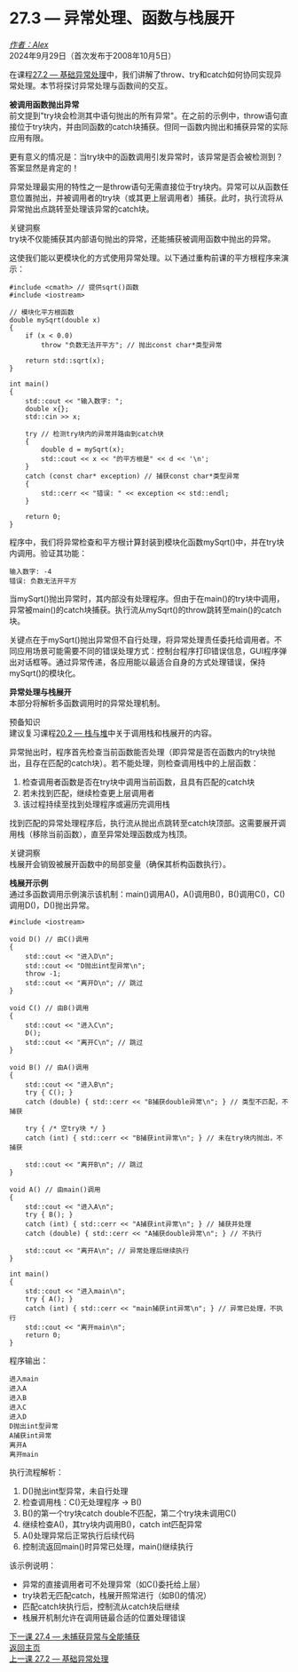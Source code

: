 27.3 — 异常处理、函数与栈展开  
==================================================

[*作者：Alex*](https://www.learncpp.com/author/Alex/ "查看 Alex 的所有文章")  
2024年9月29日（首次发布于2008年10月5日）  

在课程[27.2 — 基础异常处理](Chapter-27/lesson27.2-basic-exception-handling.md)中，我们讲解了throw、try和catch如何协同实现异常处理。本节将探讨异常处理与函数间的交互。  

**被调用函数抛出异常**  
前文提到"try块会检测其中语句抛出的所有异常"。在之前的示例中，throw语句直接位于try块内，并由同函数的catch块捕获。但同一函数内抛出和捕获异常的实际应用有限。  

更有意义的情况是：当try块中的函数调用引发异常时，该异常是否会被检测到？答案显然是肯定的！  

异常处理最实用的特性之一是throw语句无需直接位于try块内。异常可以从函数任意位置抛出，并被调用者的try块（或其更上层调用者）捕获。此时，执行流将从异常抛出点跳转至处理该异常的catch块。  

关键洞察  
try块不仅能捕获其内部语句抛出的异常，还能捕获被调用函数中抛出的异常。  

这使我们能以更模块化的方式使用异常处理。以下通过重构前课的平方根程序来演示：  
```
#include <cmath> // 提供sqrt()函数
#include <iostream>

// 模块化平方根函数
double mySqrt(double x)
{
    if (x < 0.0)
        throw "负数无法开平方"; // 抛出const char*类型异常

    return std::sqrt(x);
}

int main()
{
    std::cout << "输入数字: ";
    double x{};
    std::cin >> x;

    try // 检测try块内的异常并路由到catch块
    {
        double d = mySqrt(x);
        std::cout << x << "的平方根是" << d << '\n';
    }
    catch (const char* exception) // 捕获const char*类型异常
    {
        std::cerr << "错误: " << exception << std::endl;
    }

    return 0;
}
```  
程序中，我们将异常检查和平方根计算封装到模块化函数mySqrt()中，并在try块内调用。验证其功能：  
```
输入数字: -4
错误: 负数无法开平方
```  
当mySqrt()抛出异常时，其内部没有处理程序。但由于在main()的try块中调用，异常被main()的catch块捕获。执行流从mySqrt()的throw跳转至main()的catch块。  

关键点在于mySqrt()抛出异常但不自行处理，将异常处理责任委托给调用者。不同应用场景可能需要不同的错误处理方式：控制台程序打印错误信息，GUI程序弹出对话框等。通过异常传递，各应用能以最适合自身的方式处理错误，保持mySqrt()的模块化。  

**异常处理与栈展开**  
本部分将解析多函数调用时的异常处理机制。  

预备知识  
建议复习课程[20.2 — 栈与堆](Chapter-20/lesson20.2-the-stack-and-the-heap.md)中关于调用栈和栈展开的内容。  

异常抛出时，程序首先检查当前函数能否处理（即异常是否在函数内的try块抛出，且存在匹配的catch块）。若不能处理，则检查调用栈中的上层函数：  

1. 检查调用者函数是否在try块中调用当前函数，且具有匹配的catch块  
2. 若未找到匹配，继续检查更上层调用者  
3. 该过程持续至找到处理程序或遍历完调用栈  

找到匹配的异常处理程序后，执行流从抛出点跳转至catch块顶部。这需要展开调用栈（移除当前函数），直至异常处理函数成为栈顶。  

关键洞察  
栈展开会销毁被展开函数中的局部变量（确保其析构函数执行）。  

**栈展开示例**  
通过多函数调用示例演示该机制：main()调用A()，A()调用B()，B()调用C()，C()调用D()，D()抛出异常。  
```
#include <iostream>

void D() // 由C()调用
{
    std::cout << "进入D\n";
    std::cout << "D抛出int型异常\n";
    throw -1;
    std::cout << "离开D\n"; // 跳过
}

void C() // 由B()调用
{
    std::cout << "进入C\n";
    D();
    std::cout << "离开C\n"; // 跳过
}

void B() // 由A()调用
{
    std::cout << "进入B\n";
    try { C(); }
    catch (double) { std::cerr << "B捕获double异常\n"; } // 类型不匹配，不捕获

    try { /* 空try块 */ }
    catch (int) { std::cerr << "B捕获int异常\n"; } // 未在try块内抛出，不捕获

    std::cout << "离开B\n"; // 跳过
}

void A() // 由main()调用
{
    std::cout << "进入A\n";
    try { B(); }
    catch (int) { std::cerr << "A捕获int异常\n"; } // 捕获并处理
    catch (double) { std::cerr << "A捕获double异常\n"; } // 不执行

    std::cout << "离开A\n"; // 异常处理后继续执行
}

int main()
{
    std::cout << "进入main\n";
    try { A(); }
    catch (int) { std::cerr << "main捕获int异常\n"; } // 异常已处理，不执行
    std::cout << "离开main\n";
    return 0;
}
```  
程序输出：  
```
进入main
进入A
进入B
进入C
进入D
D抛出int型异常
A捕获int异常
离开A
离开main
```  
执行流程解析：  
1. D()抛出int型异常，未自行处理  
2. 检查调用栈：C()无处理程序 → B()  
3. B()的第一个try块catch double不匹配，第二个try块未调用C()  
4. 继续检查A()，其try块内调用B()，catch int匹配异常  
5. A()处理异常后正常执行后续代码  
6. 控制流返回main()时异常已处理，main()继续执行  

该示例说明：  
- 异常的直接调用者可不处理异常（如C()委托给上层）  
- try块若无匹配catch，栈展开照常进行（如B()的情况）  
- 匹配catch块执行后，控制流从catch块后继续  
- 栈展开机制允许在调用链最合适的位置处理错误  

[下一课 27.4 — 未捕获异常与全能捕获](Chapter-27/lesson27.4-uncaught-exceptions-catch-all-handlers.md)  
[返回主页](/)  
[上一课 27.2 — 基础异常处理](Chapter-27/lesson27.2-basic-exception-handling.md)